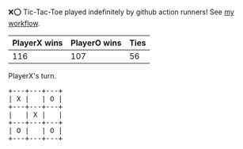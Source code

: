:x::o: Tic-Tac-Toe played indefinitely by github action runners! See [my workflow](.github/workflows/play.yaml).

|PlayerX wins|PlayerO wins|Ties|
|-|-|-|
|116|107|56|

PlayerX's turn.

<pre>
+---+---+---+
| X |   | O |
+---+---+---+
|   | X |   |
+---+---+---+
| O |   | O |
+---+---+---+
</pre>